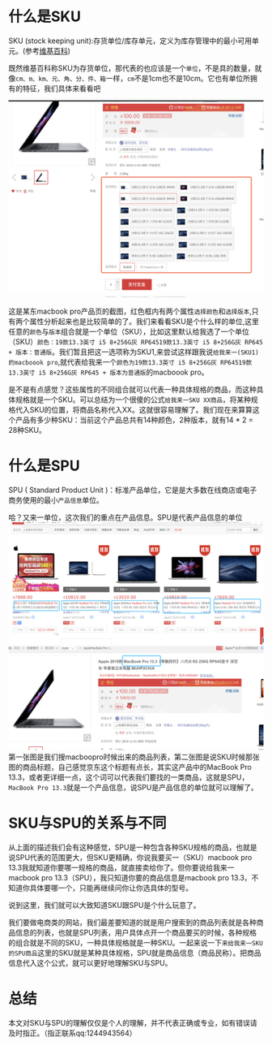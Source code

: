 # 什么是SKU

SKU (stock keeping unit):存货单位/库存单元，定义为库存管理中的最小可用单元。(参考[维基百科](https://zh.wikipedia.org/wiki/%E5%AD%98%E8%B4%A7%E5%8D%95%E4%BD%8D))

既然维基百科称SKU为存货单位，那代表的也应该是一个`单位`，不是具的数量，就像`cm、m、km、元、角、分、件、箱`一样，`cm`不是1cm也不是10cm。它也有单位所拥有的特征，我们具体来看看吧

![macbookpro](https://www.github.com/kingshuaishuai/static_resource/raw/master/assets/1572346724475.png)

这是某东macbook pro产品页的截图，红色框内有两个属性`选择颜色`和`选择版本`,只有两个属性分析起来也是比较简单的了。我们来看看SKU是个什么样的单位,这里任意的`颜色`与`版本`组合就是一个单位（SKU），比如这里默认给我选了一个单位（SKU）`颜色：19款13.3英寸 i5 8+256G灰 RP64519款13.3英寸 i5 8+256G灰 RP645 + 版本：普通版`。我们暂且把这一选项称为SKU1,来尝试这样跟我说`给我来一(SKU1)的macboook pro`,就代表给我来一个`颜色为19款13.3英寸 i5 8+256G灰 RP64519款13.3英寸 i5 8+256G灰 RP645 + 版本为普通版`的macboook pro。

是不是有点感觉？这些属性的不同组合就可以代表一种具体规格的商品，而这种具体规格就是一个SKU。可以总结为一个很傻的公式`给我来一SKU XX商品`，将某种规格代入SKU的位置，将商品名称代入XX。这就很容易理解了。我们现在来算算这个产品有多少种SKU：当前这个产品总共有14种颜色，2种版本，就有14 * 2 = 28种SKU。

# 什么是SPU
SPU ( Standard Product Unit )：标准产品单位，它是是大多数在线商店或电子商务使用的最小`产品信息`单位。

哈？又来一单位，这次我们的重点在产品信息。SPU是代表产品信息的单位
![](https://www.github.com/kingshuaishuai/static_resource/raw/master/assets/1572347937770.png)
![](https://www.github.com/kingshuaishuai/static_resource/raw/master/assets/1572348018399.png)
第一张图是我们搜macboopro时候出来的商品列表，第二张图是说SKU时候那张图的商品标题，自己感觉京东这个标题有点长，其实这产品中的MacBook Pro 13.3，或者更详细一点，这个词可以代表我们要找的一类商品，这就是SPU，`MacBook Pro 13.3`就是一个产品信息，说SPU是产品信息的单位就可以理解了。


# SKU与SPU的关系与不同

从上面的描述我们会有这种感觉，SPU是一种包含各种SKU规格的商品，也就是说SPU代表的范围更大，但SKU更精确，你说我要买一（SKU）macbook pro 13.3我就知道你要哪一规格的商品，就直接卖给你了。但你要说给我来一macbook pro 13.3（SPU），我只知道你要的商品信息是macbook pro 13.3，不知道你具体要哪一个，只能再继续问你让你选具体的型号。

说到这里，我们就可以大致知道SKU跟SPU是个什么玩意了。

我们要做电商类的网站，我们最差要知道的就是用户搜索到的商品列表就是各种商品信息的列表，也就是SPU列表，用户具体点开一个商品要买的时候，各种规格的组合就是不同的SKU，一种具体规格就是一种SKU。一起来说一下`来给我来一SKU的SPU商品`这里的SKU就是某种具体规格，SPU就是商品信息（商品民称）。把商品信息代入这个公式，就可以更好地理解SKU与SPU。

# 总结

本文对SKU与SPU的理解仅仅是个人的理解，并不代表正确或专业，如有错误请及时指正。（指正联系qq:1244943564）